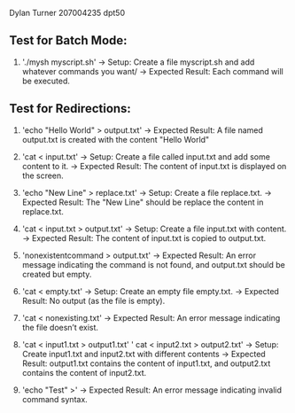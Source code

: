 Dylan Turner 207004235 dpt50


Test for Batch Mode:
--------------------
1. './mysh myscript.sh'
   -> Setup: Create a file myscript.sh and add whatever commands you want/
   -> Expected Result: Each command will be executed.


Test for Redirections:
---------------------
1. 'echo "Hello World" > output.txt'
   -> Expected Result: A file named output.txt is created with the content "Hello World"


2. 'cat < input.txt'
   -> Setup: Create a file called input.txt and add some content to it.
   -> Expected Result: The content of input.txt is displayed on the screen.

3. 'echo "New Line" > replace.txt'
   -> Setup: Create a file replace.txt.
   -> Expected Result: The "New Line" should be replace the content in replace.txt.

4. 'cat < input.txt > output.txt'
   -> Setup: Create a file input.txt with content.
   -> Expected Result: The content of input.txt is copied to output.txt.

5. 'nonexistentcommand > output.txt'
   -> Expected Result: An error message indicating the command is not found, and output.txt should be created but empty.

6. 'cat < empty.txt'
   -> Setup:  Create an empty file empty.txt.
   -> Expected Result: No output (as the file is empty).

7. 'cat < nonexisting.txt'
   -> Expected Result: An error message indicating the file doesn’t exist.

8. 'cat < input1.txt > output1.txt'
   ' cat < input2.txt > output2.txt'
   -> Setup: Create input1.txt and input2.txt with different contents
   -> Expected Result: output1.txt contains the content of input1.txt, and output2.txt contains the content of input2.txt.

9. 'echo "Test" >'
   -> Expected Result: An error message indicating invalid command syntax.
   
